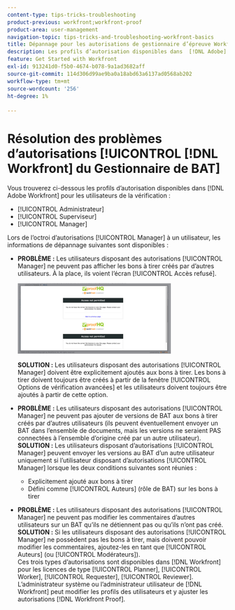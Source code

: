 ```yaml
---
content-type: tips-tricks-troubleshooting
product-previous: workfront;workfront-proof
product-area: user-management
navigation-topic: tips-tricks-and-troubleshooting-workfront-basics
title: Dépannage pour les autorisations de gestionnaire d’épreuve Workfront
description: Les profils d’autorisation disponibles dans  [!DNL Adobe] Workfront pour les utilisateurs de la vérification sont Administrateur, Superviseur et Gestionnaire.
feature: Get Started with Workfront
exl-id: 913241d0-f5b0-4674-b078-9a1ad3682aff
source-git-commit: 114d306d99ae9ba0a18abd63a6137ad0568ab202
workflow-type: tm+mt
source-wordcount: '256'
ht-degree: 1%

---
```


# Résolution des problèmes d’autorisations [!UICONTROL [!DNL Workfront] du Gestionnaire de BAT]

Vous trouverez ci-dessous les profils d’autorisation disponibles dans [!DNL Adobe Workfront] pour les utilisateurs de la vérification :

* [!UICONTROL Administrateur]
* [!UICONTROL Superviseur]
* [!UICONTROL Manager]

<!--For detailed information about these options and how to configure them, see .-->

Lors de l’octroi d’autorisations [!UICONTROL Manager] à un utilisateur, les informations de dépannage suivantes sont disponibles :

* **PROBLÈME :** Les utilisateurs disposant des autorisations [!UICONTROL Manager] ne peuvent pas afficher les bons à tirer créés par d’autres utilisateurs. À la place, ils voient l’écran [!UICONTROL Accès refusé].

  ![](assets/access-denied-350x161.png)

  **SOLUTION :** Les utilisateurs disposant des autorisations [!UICONTROL Manager] doivent être explicitement ajoutés aux bons à tirer. Les bons à tirer doivent toujours être créés à partir de la fenêtre [!UICONTROL Options de vérification avancées] et les utilisateurs doivent toujours être ajoutés à partir de cette option.

* **PROBLÈME :** Les utilisateurs disposant des autorisations [!UICONTROL Manager] ne peuvent pas ajouter de versions de BAT aux bons à tirer créés par d’autres utilisateurs (ils peuvent éventuellement envoyer un BAT dans l’ensemble de documents, mais les versions ne seraient PAS connectées à l’ensemble d’origine créé par un autre utilisateur).\
   **SOLUTION :** Les utilisateurs disposant d’autorisations [!UICONTROL Manager] peuvent envoyer les versions au BAT d’un autre utilisateur uniquement si l’utilisateur disposant d’autorisations [!UICONTROL Manager] lorsque les deux conditions suivantes sont réunies :

   * Explicitement ajouté aux bons à tirer
   * Défini comme [!UICONTROL Auteurs] (rôle de BAT) sur les bons à tirer

* **PROBLÈME :** Les utilisateurs disposant des autorisations [!UICONTROL Manager] ne peuvent pas modifier les commentaires d’autres utilisateurs sur un BAT qu’ils ne détiennent pas ou qu’ils n’ont pas créé.\
   **SOLUTION :** Si les utilisateurs disposant des autorisations [!UICONTROL Manager] ne possèdent pas les bons à tirer, mais doivent pouvoir modifier les commentaires, ajoutez-les en tant que [!UICONTROL Auteurs] (ou [!UICONTROL Modérateurs]).\
   Ces trois types d’autorisations sont disponibles dans [!DNL Workfront] pour les licences de type [!UICONTROL Planner], [!UICONTROL Worker], [!UICONTROL Requester], [!UICONTROL Reviewer]. L’administrateur système ou l’administrateur utilisateur de [!DNL Workfront] peut modifier les profils des utilisateurs et y ajuster les autorisations [!DNL Workfront Proof].
